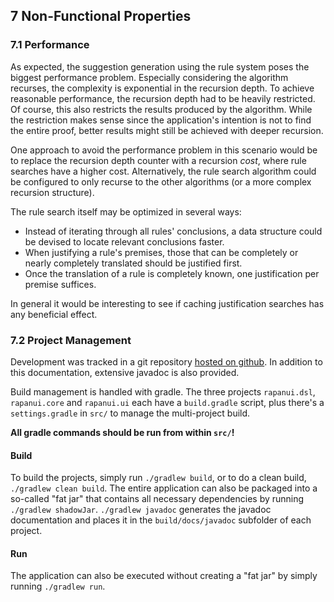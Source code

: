 ## 7 Non-Functional Properties

### 7.1 Performance

As expected, the suggestion generation using the rule system poses the biggest performance problem. Especially considering the algorithm recurses, the complexity is exponential in the recursion depth. To achieve reasonable performance, the recursion depth had to be heavily restricted. Of course, this also restricts the results produced by the algorithm. While the restriction makes sense since the application's intention is not to find the entire proof, better results might still be achieved with deeper recursion.

One approach to avoid the performance problem in this scenario would be to replace the recursion depth counter with a recursion *cost*, where rule searches have a higher cost. Alternatively, the rule search algorithm could be configured to only recurse to the other algorithms (or a more complex recursion structure).

The rule search itself may be optimized in several ways:

* Instead of iterating through all rules' conclusions, a data structure could be devised to locate relevant conclusions faster.
* When justifying a rule's premises, those that can be completely or nearly completely translated should be justified first.
* Once the translation of a rule is completely known, one justification per premise suffices.

In general it would be interesting to see if caching justification searches has any beneficial effect.

### 7.2 Project Management

Development was tracked in a git repository [hosted on github](https://github.com/maul-esel/rapanui). In addition to this documentation, extensive javadoc is also provided.

Build management is handled with gradle. The three projects `rapanui.dsl`, `rapanui.core` and `rapanui.ui` each have a `build.gradle` script, plus there's a `settings.gradle` in `src/` to manage the multi-project build.

**All gradle commands should be run from within `src/`!**

#### Build

To build the projects, simply run `./gradlew build`, or to do a clean build, `./gradlew clean build`. The entire application can also be packaged into a so-called "fat jar" that contains all necessary dependencies by running `./gradlew shadowJar`. `./gradlew javadoc` generates the javadoc documentation and places it in the `build/docs/javadoc` subfolder of each project.

#### Run

The application can also be executed without creating a "fat jar" by simply running `./gradlew run`.
